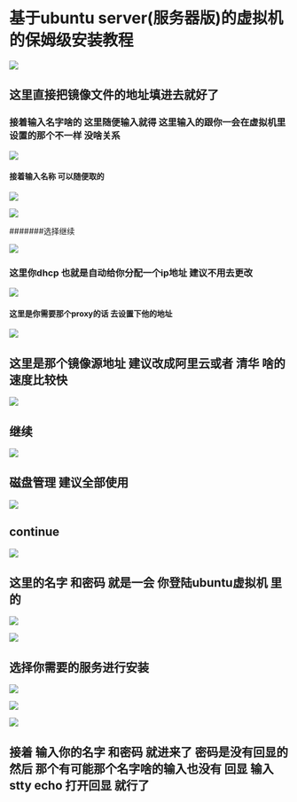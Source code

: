 # 基于ubuntu server(服务器版)的虚拟机的保姆级安装教程



![](E:/%E6%A1%8C%E9%9D%A2%E6%96%87%E4%BB%B6/%E4%B8%B4%E6%97%B6%E6%88%AA%E5%9B%BE/%E5%AE%89%E8%A3%85ubuntu%E8%99%9A%E6%8B%9F%E6%9C%BA/1.png)



## 这里直接把镜像文件的地址填进去就好了

### 接着输入名字啥的 这里随便输入就得 这里输入的跟你一会在虚拟机里设置的那个不一样 没啥关系

![](../../%E4%B8%B4%E6%97%B6%E6%88%AA%E5%9B%BE/%E5%AE%89%E8%A3%85ubuntu%E8%99%9A%E6%8B%9F%E6%9C%BA/2.png)

#### 接着输入名称 可以随便取的

![](../../%E4%B8%B4%E6%97%B6%E6%88%AA%E5%9B%BE/%E5%AE%89%E8%A3%85ubuntu%E8%99%9A%E6%8B%9F%E6%9C%BA/3.png)



![](../../%E4%B8%B4%E6%97%B6%E6%88%AA%E5%9B%BE/%E5%AE%89%E8%A3%85ubuntu%E8%99%9A%E6%8B%9F%E6%9C%BA/4.png)

#######选择继续

![](../../%E4%B8%B4%E6%97%B6%E6%88%AA%E5%9B%BE/%E5%AE%89%E8%A3%85ubuntu%E8%99%9A%E6%8B%9F%E6%9C%BA/5.png)

### 这里你dhcp 也就是自动给你分配一个ip地址 建议不用去更改

![](../../%E4%B8%B4%E6%97%B6%E6%88%AA%E5%9B%BE/%E5%AE%89%E8%A3%85ubuntu%E8%99%9A%E6%8B%9F%E6%9C%BA/6.png)

#### 这里是你需要那个proxy的话 去设置下他的地址

![](../../%E4%B8%B4%E6%97%B6%E6%88%AA%E5%9B%BE/%E5%AE%89%E8%A3%85ubuntu%E8%99%9A%E6%8B%9F%E6%9C%BA/7.png)

## 这里是那个镜像源地址 建议改成阿里云或者 清华 啥的 速度比较快

![](../../%E4%B8%B4%E6%97%B6%E6%88%AA%E5%9B%BE/%E5%AE%89%E8%A3%85ubuntu%E8%99%9A%E6%8B%9F%E6%9C%BA/8.png)



## 继续

![](../../%E4%B8%B4%E6%97%B6%E6%88%AA%E5%9B%BE/%E5%AE%89%E8%A3%85ubuntu%E8%99%9A%E6%8B%9F%E6%9C%BA/9.png)



## 磁盘管理 建议全部使用

![](../../%E4%B8%B4%E6%97%B6%E6%88%AA%E5%9B%BE/%E5%AE%89%E8%A3%85ubuntu%E8%99%9A%E6%8B%9F%E6%9C%BA/10.png)

## continue

![](../../%E4%B8%B4%E6%97%B6%E6%88%AA%E5%9B%BE/%E5%AE%89%E8%A3%85ubuntu%E8%99%9A%E6%8B%9F%E6%9C%BA/11.png)

## 这里的名字 和密码 就是一会 你登陆ubuntu虚拟机 里的

![](../../%E4%B8%B4%E6%97%B6%E6%88%AA%E5%9B%BE/%E5%AE%89%E8%A3%85ubuntu%E8%99%9A%E6%8B%9F%E6%9C%BA/12.png)



![](../../%E4%B8%B4%E6%97%B6%E6%88%AA%E5%9B%BE/%E5%AE%89%E8%A3%85ubuntu%E8%99%9A%E6%8B%9F%E6%9C%BA/13.png)



## 选择你需要的服务进行安装

![](../../%E4%B8%B4%E6%97%B6%E6%88%AA%E5%9B%BE/%E5%AE%89%E8%A3%85ubuntu%E8%99%9A%E6%8B%9F%E6%9C%BA/14.png)

![](../../%E4%B8%B4%E6%97%B6%E6%88%AA%E5%9B%BE/%E5%AE%89%E8%A3%85ubuntu%E8%99%9A%E6%8B%9F%E6%9C%BA/15.png)

![](../../%E4%B8%B4%E6%97%B6%E6%88%AA%E5%9B%BE/%E5%AE%89%E8%A3%85ubuntu%E8%99%9A%E6%8B%9F%E6%9C%BA/16.png)

## 接着 输入你的名字 和密码 就进来了 密码是没有回显的 然后 那个有可能那个名字啥的输入也没有 回显 输入 stty echo 打开回显 就行了

